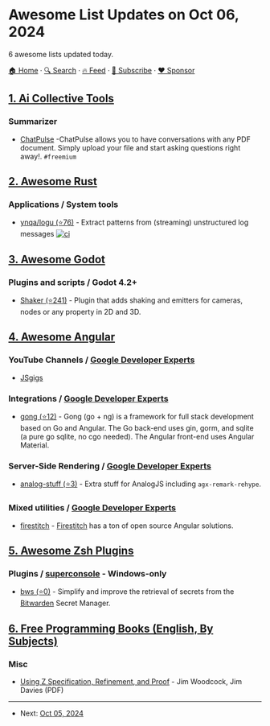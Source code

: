 # Awesome List Updates on Oct 06, 2024

6 awesome lists updated today.

[🏠 Home](/README.md) · [🔍 Search](https://www.trackawesomelist.com/search/) · [🔥 Feed](https://www.trackawesomelist.com/rss.xml) · [📮 Subscribe](https://trackawesomelist.us17.list-manage.com/subscribe?u=d2f0117aa829c83a63ec63c2f&id=36a103854c) · [❤️  Sponsor](https://github.com/sponsors/theowenyoung)



## [1. Ai Collective Tools](/content/Hyraze/ai-collective-tools/README.md)

### Summarizer

*   [ChatPulse](https://chatpulse.dev) -ChatPulse allows you to have conversations with any PDF document. Simply upload your file and start asking questions right away!. `#freemium`

## [2. Awesome Rust](/content/rust-unofficial/awesome-rust/README.md)

### Applications / System tools

*   [ynqa/logu (⭐76)](https://github.com/ynqa/logu) - Extract patterns from (streaming) unstructured log messages [![ci](https://github.com/ynqa/logu/actions/workflows/ci.yml/badge.svg?branch=main)](https://github.com/ynqa/logu/actions/workflows/ci.yml)

## [3. Awesome Godot](/content/godotengine/awesome-godot/README.md)

### Plugins and scripts / Godot 4.2+

*   [Shaker (⭐241)](https://github.com/Eneskp3441/Shaker) - Plugin that adds shaking and emitters for cameras, nodes or any property in 2D and 3D.

## [4. Awesome Angular](/content/PatrickJS/awesome-angular/README.md)

### YouTube Channels / [Google Developer Experts](https://developers.google.com/experts/all/technology/web-technologies)

*   [JSgigs](https://www.youtube.com/@jsgigs4909)

### Integrations / [Google Developer Experts](https://developers.google.com/experts/all/technology/web-technologies)

*   [gong (⭐12)](https://github.com/fullstack-lang/gong) - Gong (go + ng) is a framework for full stack development based on Go and Angular. The Go back-end uses gin, gorm, and sqlite (a pure go sqlite, no cgo needed). The Angular front-end uses Angular Material.

### Server-Side Rendering / [Google Developer Experts](https://developers.google.com/experts/all/technology/web-technologies)

*   [analog-stuff (⭐3)](https://github.com/joshuamorony/analog-stuff) - Extra stuff for AnalogJS including `agx-remark-rehype`.

### Mixed utilities / [Google Developer Experts](https://developers.google.com/experts/all/technology/web-technologies)

*   [firestitch](https://github.com/orgs/Firestitch/repositories) - [Firestitch](https://firestitch.com/) has a ton of open source Angular solutions.

## [5. Awesome Zsh Plugins](/content/unixorn/awesome-zsh-plugins/README.md)

### Plugins / [superconsole](https://github.com/alexchmykhalo/superconsole) - Windows-only

*   [bws (⭐0)](https://github.com/elogiclab/zsh-bws) - Simplify and improve the retrieval of secrets from the [Bitwarden](https://bitwarden.com) Secret Manager.

## [6. Free Programming Books (English, By Subjects)](/content/EbookFoundation/free-programming-books/books/free-programming-books-subjects/README.md)

### Misc

*   [Using Z Specification, Refinement, and Proof](http://www.usingz.com/usingz.pdf) -  Jim Woodcock, Jim Davies (PDF)

---

- Next: [Oct 05, 2024](/content/2024/10/05/README.md)